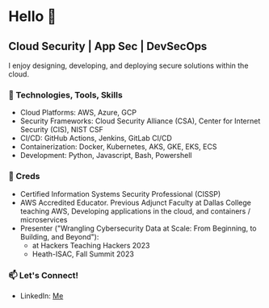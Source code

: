 # Hello 👋

## Cloud Security | App Sec | DevSecOps

I enjoy designing, developing, and deploying secure solutions within the cloud.

### 🧰 Technologies, Tools, Skills

- Cloud Platforms: AWS, Azure, GCP
- Security Frameworks: Cloud Security Alliance (CSA), Center for Internet Security (CIS), NIST CSF
- CI/CD: GitHub Actions, Jenkins, GitLab CI/CD
- Containerization: Docker, Kubernetes, AKS, GKE, EKS, ECS
- Development: Python, Javascript, Bash, Powershell

### 🚀 Creds

- Certified Information Systems Security Professional (CISSP)
- AWS Accredited Educator. Previous Adjunct Faculty at Dallas College teaching AWS, Developing applications in the cloud, and containers / microservices
- Presenter ("Wrangling Cybersecurity Data at Scale: From Beginning, to Building, and Beyond"):
  - at Hackers Teaching Hackers 2023
  - Heath-ISAC, Fall Summit 2023

### 📫 Let's Connect!

- LinkedIn: [Me](https://www.linkedin.com/in/evanwolfe)
